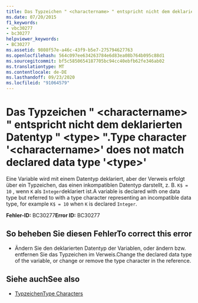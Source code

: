 ```yaml
---
title: Das Typzeichen " <charactername> " entspricht nicht dem deklarierten Datentyp " <type> ".
ms.date: 07/20/2015
f1_keywords:
- vbc30277
- bc30277
helpviewer_keywords:
- BC30277
ms.assetid: 9808f57e-a46c-43f9-b5e7-275794627763
ms.openlocfilehash: 564c097ee634263784e6d83ea08b764b095c88d1
ms.sourcegitcommit: bf5c5850654187705bc94cc40ebfb62fe346ab02
ms.translationtype: MT
ms.contentlocale: de-DE
ms.lasthandoff: 09/23/2020
ms.locfileid: "91064579"
---
```

# <a name="type-character-charactername-does-not-match-declared-data-type-type"></a><span data-ttu-id="51043-102">Das Typzeichen " \<charactername> " entspricht nicht dem deklarierten Datentyp " \<type> ".</span><span class="sxs-lookup"><span data-stu-id="51043-102">Type character '\<charactername>' does not match declared data type '\<type>'</span></span>

<span data-ttu-id="51043-103">Eine Variable wird mit einem Datentyp deklariert, aber der Verweis erfolgt über ein Typzeichen, das einen inkompatiblen Datentyp darstellt, z. B. `K$ = 10` , wenn `K` als `Integer`deklariert ist.</span><span class="sxs-lookup"><span data-stu-id="51043-103">A variable is declared with one data type but referred to with a type character representing an incompatible data type, for example `K$ = 10` when `K` is declared `Integer`.</span></span>  
  
 <span data-ttu-id="51043-104">**Fehler-ID:** BC30277</span><span class="sxs-lookup"><span data-stu-id="51043-104">**Error ID:** BC30277</span></span>  
  
## <a name="to-correct-this-error"></a><span data-ttu-id="51043-105">So beheben Sie diesen Fehler</span><span class="sxs-lookup"><span data-stu-id="51043-105">To correct this error</span></span>  
  
- <span data-ttu-id="51043-106">Ändern Sie den deklarierten Datentyp der Variablen, oder ändern bzw. entfernen Sie das Typzeichen im Verweis.</span><span class="sxs-lookup"><span data-stu-id="51043-106">Change the declared data type of the variable, or change or remove the type character in the reference.</span></span>  
  
## <a name="see-also"></a><span data-ttu-id="51043-107">Siehe auch</span><span class="sxs-lookup"><span data-stu-id="51043-107">See also</span></span>

- [<span data-ttu-id="51043-108">Typzeichen</span><span class="sxs-lookup"><span data-stu-id="51043-108">Type Characters</span></span>](../programming-guide/language-features/data-types/type-characters.md)
